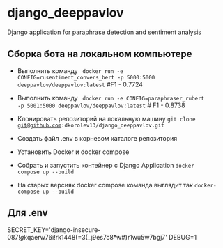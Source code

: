 # django_deeppavlov
Django application for paraphrase detection and sentiment analysis

## Сборка бота на локальном компьютере
* Выполнить команду <code> docker run -e CONFIG=rusentiment_convers_bert -p 5000:5000 deeppavlov/deeppavlov:latest</code>  #F1 - 0.7724
* Выполнить команду <code> docker run -e CONFIG=paraphraser_rubert -p 5001:5000 deeppavlov/deeppavlov:latest</code>  # F1 - 0.8738

* Клонировать репозиторий на локальную машину <code>git clone git@github.com:dkorolev13/django_deeppavlov.git</code>
* Создать файл .env в корневом каталоге репозитория
* Установить Docker и docker compose
* Собрать и запустить контейнер с Django Application <code>docker compose up --build</code>
* На старых версиях docker compose команда выглядит так <code>docker-compose up --build</code>

## Для .env
SECRET_KEY='django-insecure-0$87!g$kqaerw76i!rk1448(=3(_j9es7c8*w#)r1wu5w7bgj7'
DEBUG=1



 
